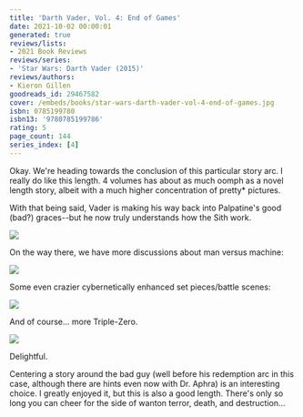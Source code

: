 ```yaml
---
title: 'Darth Vader, Vol. 4: End of Games'
date: 2021-10-02 00:00:01
generated: true
reviews/lists:
- 2021 Book Reviews
reviews/series:
- 'Star Wars: Darth Vader (2015)'
reviews/authors:
- Kieron Gillen
goodreads_id: 29467582
cover: /embeds/books/star-wars-darth-vader-vol-4-end-of-games.jpg
isbn: 0785199780
isbn13: '9780785199786'
rating: 5
page_count: 144
series_index: [4]
---
```

Okay. We're heading towards the conclusion of this particular story arc. I really do like this length. 4 volumes has about as much oomph as a novel length story, albeit with a much higher concentration of pretty* pictures.  

With that being said, Vader is making his way back into Palpatine's good (bad?) graces--but he now truly understands how the Sith work.  

<!--more-->

![](/embeds/books/attachments/vader-4.2.png)  

On the way there, we have more discussions about man versus machine:  

![](/embeds/books/attachments/vader-4.5.png)  

Some even crazier cybernetically enhanced set pieces/battle scenes:  

![](/embeds/books/attachments/vader-4.4.png)  

And of course... more Triple-Zero.  

![](/embeds/books/attachments/vader-4.3.png)  

Delightful.  

Centering a story around the bad guy (well before his redemption arc in this case, although there are hints even now with Dr. Aphra) is an interesting choice. I greatly enjoyed it, but this is also a good length. There's only so long you can cheer for the side of wanton terror, death, and destruction...